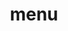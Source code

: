 ---
category: 4-letters
denotation: null
name: menu
reference_link: https://www.etymonline.com/word/menu
root_language: null
root_name: null
title: menu
type: free
word_sums:
- respelling: menu
  sum: 'Menu + '
---